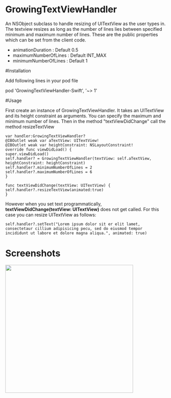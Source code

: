# GrowingTextViewHandler
An NSObject subclass to handle resizing of UITextView as the user types in. The textview resizes as long as the number of lines lies between specified minimum and maximum number of lines. 
These are the public properties which can be set from the client code.
* animationDuration    : Default 0.5
* maximumNumberOfLines : Default INT_MAX
* minimumNumberOfLines : Default 1


#Installation

Add following lines in your pod file  

pod 'GrowingTextViewHandler-Swift', '~> 1'

#Usage

First create an instance of GrowingTextViewHandler. It takes an UITextView and its height constraint as arguments. You can specify the maximum and minimum number of lines. Then in the method "textViewDidChange" call the method resizeTextView  
```
var handler:GrowingTextViewHandler?
@IBOutlet weak var aTextView: UITextView!
@IBOutlet weak var heightConstraint: NSLayoutConstraint!
override func viewDidLoad() {
super.viewDidLoad()
self.handler? = GrowingTextViewHandler(textView: self.aTextView, heightConstraint: heightConstraint)
self.handler?.minimumNumberOfLines = 2
self.handler?.maximumNumberOfLines = 6
}

func textViewDidChange(textView: UITextView) {
self.handler?.resizeTextView(animated:true)
}

```

However when you set text programmatically, **textViewDidChange(textView: UITextView)** does not get called. For this case you can resize UITextView as follows:
```
self.handler?.setText("Lorem ipsum dolor sit er elit lamet, consectetaur cillium adipisicing pecu, sed do eiusmod tempor incididunt ut labore et dolore magna aliqua.", animated: true)

```
# Screenshots
<img src="https://cloud.githubusercontent.com/assets/3590619/8056375/1c37993a-0ec5-11e5-9a8b-1708ba2e4c6f.gif" width="400" display="inline-block">

